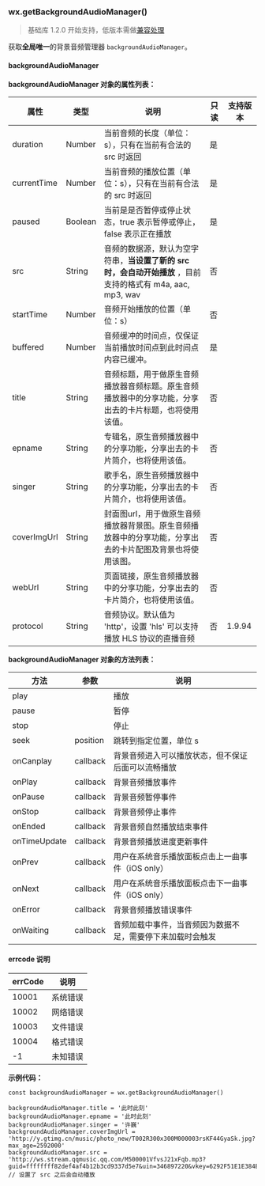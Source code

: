 <!-- https://developers.weixin.qq.com/miniprogram/dev/api/getBackgroundAudioManager.html -->

### wx.getBackgroundAudioManager()

> 基础库 1.2.0 开始支持，低版本需做[兼容处理](https://developers.weixin.qq.com/miniprogram/dev/framework/compatibility.html)

获取**全局唯一**的背景音频管理器 `backgroundAudioManager`。

#### backgroundAudioManager

**backgroundAudioManager 对象的属性列表：**

  属性          |  类型      |  说明                                                                   |  只读 |  支持版本 
----------------|------------|-------------------------------------------------------------------------|-------|-----------
  duration      |  Number    |  当前音频的长度（单位：s），只有在当前有合法的 src 时返回               |  是   |           
  currentTime   |  Number    |  当前音频的播放位置（单位：s），只有在当前有合法的 src 时返回           |  是   |           
  paused        |  Boolean   |  当前是是否暂停或停止状态，true 表示暂停或停止，false 表示正在播放      |  是   |           
  src           |  String    |音频的数据源，默认为空字符串，**当设置了新的 src 时，会自动开始播放** ，目前支持的格式有 m4a, aac, mp3, wav|  否   |           
  startTime     |  Number    |  音频开始播放的位置（单位：s）                                          |  否   |           
  buffered      |  Number    |  音频缓冲的时间点，仅保证当前播放时间点到此时间点内容已缓冲。           |  是   |           
  title         |  String    |音频标题，用于做原生音频播放器音频标题。原生音频播放器中的分享功能，分享出去的卡片标题，也将使用该值。|  否   |           
  epname        |  String    |  专辑名，原生音频播放器中的分享功能，分享出去的卡片简介，也将使用该值。 |  否   |           
  singer        |  String    |  歌手名，原生音频播放器中的分享功能，分享出去的卡片简介，也将使用该值。 |  否   |           
  coverImgUrl   |  String    |封面图url，用于做原生音频播放器背景图。原生音频播放器中的分享功能，分享出去的卡片配图及背景也将使用该图。|  否   |           
  webUrl        |  String    | 页面链接，原生音频播放器中的分享功能，分享出去的卡片简介，也将使用该值。|  否   |           
  protocol      |  String    |  音频协议。默认值为 'http'，设置 'hls' 可以支持播放 HLS 协议的直播音频  |  否   |  1.9.94   

**backgroundAudioManager 对象的方法列表：**

  方法           |  参数       |  说明                            
-----------------|-------------|----------------------------------
  play           |             |  播放                            
  pause          |             |  暂停                            
  stop           |             |  停止                            
  seek           |  position   |  跳转到指定位置，单位 s          
  onCanplay      |  callback   |背景音频进入可以播放状态，但不保证后面可以流畅播放
  onPlay         |  callback   |  背景音频播放事件                
  onPause        |  callback   |  背景音频暂停事件                
  onStop         |  callback   |  背景音频停止事件                
  onEnded        |  callback   |  背景音频自然播放结束事件        
  onTimeUpdate   |  callback   |  背景音频播放进度更新事件        
  onPrev         |  callback   |用户在系统音乐播放面板点击上一曲事件（iOS only）
  onNext         |  callback   |用户在系统音乐播放面板点击下一曲事件（iOS only）
  onError        |  callback   |  背景音频播放错误事件            
  onWaiting      |  callback   |音频加载中事件，当音频因为数据不足，需要停下来加载时会触发

#### errcode 说明

  errCode   |  说明   
------------|---------
  10001     | 系统错误
  10002     | 网络错误
  10003     | 文件错误
  10004     | 格式错误
  -1        | 未知错误

**示例代码：**

    const backgroundAudioManager = wx.getBackgroundAudioManager()
    
    backgroundAudioManager.title = '此时此刻'
    backgroundAudioManager.epname = '此时此刻'
    backgroundAudioManager.singer = '许巍'
    backgroundAudioManager.coverImgUrl = 'http://y.gtimg.cn/music/photo_new/T002R300x300M000003rsKF44GyaSk.jpg?max_age=2592000'
    backgroundAudioManager.src = 'http://ws.stream.qqmusic.qq.com/M500001VfvsJ21xFqb.mp3?guid=ffffffff82def4af4b12b3cd9337d5e7&uin=346897220&vkey=6292F51E1E384E061FF02C31F716658E5C81F5594D561F2E88B854E81CAAB7806D5E4F103E55D33C16F3FAC506D1AB172DE8600B37E43FAD&fromtag=46' // 设置了 src 之后会自动播放
